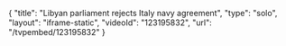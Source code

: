 {
    "title": "Libyan parliament rejects Italy navy agreement",
    "type": "solo",
    "layout": "iframe-static",
    "videoId": "123195832",
    "url": "\/tvpembed\/123195832"
}